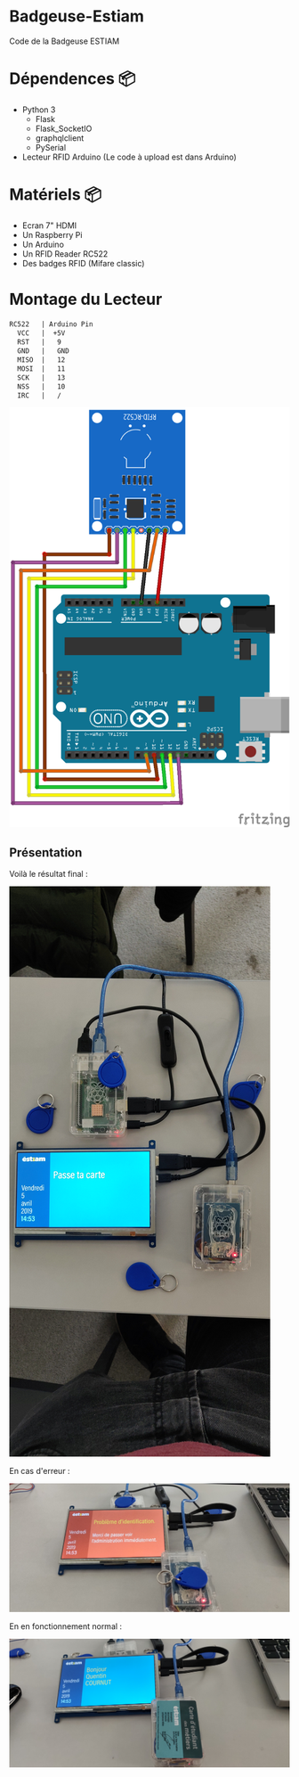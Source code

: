 # Badgeuse-Estiam
Code de la Badgeuse ESTIAM

# Dépendences  :package:

- Python 3
  - Flask
  - Flask_SocketIO
  - graphqlclient
  - PySerial
- Lecteur RFID Arduino (Le code à upload est dans Arduino)

# Matériels  :package:

- Ecran 7" HDMI
- Un Raspberry Pi
- Un Arduino
- Un RFID Reader RC522
- Des badges RFID (Mifare classic)

# Montage du Lecteur

```
RC522   | Arduino Pin
  VCC   |  +5V
  RST   |   9
  GND   |   GND
  MISO  |   12
  MOSI  |   11
  SCK   |   13
  NSS   |   10
  IRC   |   /
  ```

![Montage](https://github.com/MinePlugins/Badgeuse-Estiam/raw/master/Fritzing/Badgeuse%20ESTIAM_bb.png)

## Présentation

Voilà le résultat final :

![Final](https://github.com/MinePlugins/Badgeuse-Estiam/raw/master/Github%20data/global.jpg)

En cas d'erreur :

![Error](https://github.com/MinePlugins/Badgeuse-Estiam/raw/master/Github%20data/error.jpg)

En en fonctionnement normal :

![Error](https://github.com/MinePlugins/Badgeuse-Estiam/raw/master/Github%20data/normal.jpg)